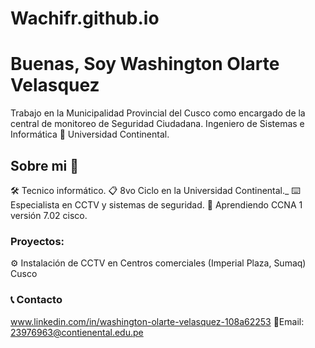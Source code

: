 # Wachifr.github.io
# Buenas, Soy Washington Olarte Velasquez

Trabajo en la Municipalidad Provincial del Cusco como encargado de la central de monitoreo de Seguridad Ciudadana.
Ingeniero de Sistemas e Informática 📌 Universidad Continental.

## Sobre mi 🚀

🛠 Tecnico informático.
📋 8vo Ciclo en la Universidad Continental._
⌨️ Especialista en CCTV y sistemas de seguridad.
📖 Aprendiendo CCNA 1 versión 7.02 cisco.
    

### Proyectos: 

⚙️ Instalación de CCTV en Centros comerciales (Imperial Plaza, Sumaq) Cusco 

### 📞 Contacto

www.linkedin.com/in/washington-olarte-velasquez-108a62253
📧Email: 23976963@contienental.edu.pe



